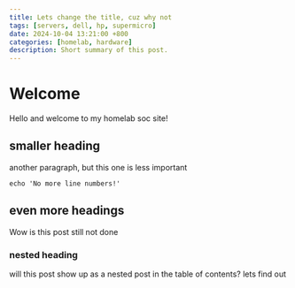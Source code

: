 ```yaml
---
title: Lets change the title, cuz why not
tags: [servers, dell, hp, supermicro]
date: 2024-10-04 13:21:00 +800
categories: [homelab, hardware]
description: Short summary of this post.
---
```


# Welcome

Hello and welcome to my homelab soc site!

## smaller heading

another paragraph, but this one is less important

```shell
echo 'No more line numbers!'
```

## even more headings

Wow is this post still not done

### nested heading

will this post show up as a nested post in the table of contents? lets find out

